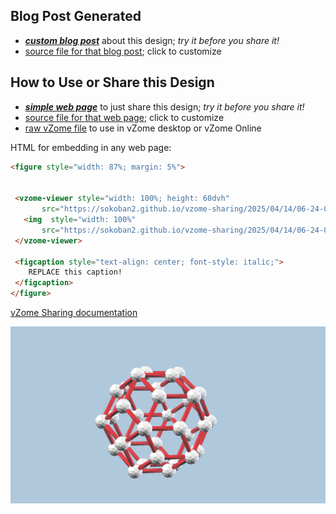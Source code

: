 
## Blog Post Generated

 - [***custom blog post***](<https://sokoban2.github.io/vzome-sharing/2025/04/14/triacontahedron-06-24-00.html>) about this design; *try it before you share it!*
 - [source file for that blog post](<https://github.com/sokoban2/vzome-sharing/edit/main/_posts/2025-04-14-triacontahedron-06-24-00.md>); click to customize
 


## How to Use or Share this Design

 - [***simple web page***](<https://sokoban2.github.io/vzome-sharing/2025/04/14/06-24-00-triacontahedron/>) to just share this design; *try it before you share it!*
 - [source file for that web page](<https://github.com/sokoban2/vzome-sharing/edit/main/2025/04/14/06-24-00-triacontahedron/index.md>); click to customize
 - [raw vZome file](<https://raw.githubusercontent.com/sokoban2/vzome-sharing/main/2025/04/14/06-24-00-triacontahedron/triacontahedron.vZome>) to use in vZome desktop or vZome Online
 
 HTML for embedding in any web page:
 ```html
<figure style="width: 87%; margin: 5%">
  
  
  <vzome-viewer style="width: 100%; height: 60dvh" 
        src="https://sokoban2.github.io/vzome-sharing/2025/04/14/06-24-00-triacontahedron/triacontahedron.vZome" >
    <img  style="width: 100%"
        src="https://sokoban2.github.io/vzome-sharing/2025/04/14/06-24-00-triacontahedron/triacontahedron.png" >
  </vzome-viewer>

  <figcaption style="text-align: center; font-style: italic;">
     REPLACE this caption!
  </figcaption>
</figure>

 ```

[vZome Sharing documentation](https://vzome.github.io/vzome/sharing.html#how-it-works)

![Image](<triacontahedron.png>)

